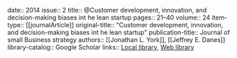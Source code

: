 date:: 2014
issue:: 2
title:: @Customer development, innovation, and decision-making biases int he lean startup
pages:: 21–40
volume:: 24
item-type:: [[journalArticle]]
original-title:: "Customer development, innovation, and decision-making biases int he lean startup"
publication-title:: Journal of small Business strategy
authors:: [[Jonathan L. York]], [[Jeffrey E. Danes]]
library-catalog:: Google Scholar
links:: [Local library](zotero://select/library/items/EY3CZLPW), [Web library](https://www.zotero.org/users/6520516/items/EY3CZLPW)
